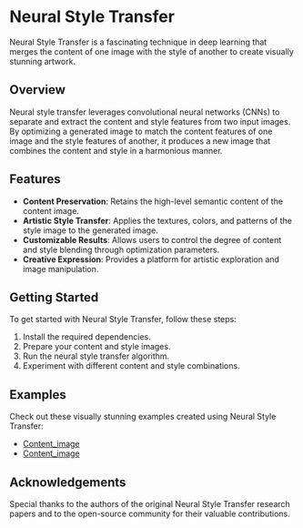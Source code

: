 # Neural Style Transfer

Neural Style Transfer is a fascinating technique in deep learning that merges the content of one image with the style of another to create visually stunning artwork.

## Overview

Neural style transfer leverages convolutional neural networks (CNNs) to separate and extract the content and style features from two input images. By optimizing a generated image to match the content features of one image and the style features of another, it produces a new image that combines the content and style in a harmonious manner.

## Features

- **Content Preservation**: Retains the high-level semantic content of the content image.
- **Artistic Style Transfer**: Applies the textures, colors, and patterns of the style image to the generated image.
- **Customizable Results**: Allows users to control the degree of content and style blending through optimization parameters.
- **Creative Expression**: Provides a platform for artistic exploration and image manipulation.

## Getting Started

To get started with Neural Style Transfer, follow these steps:

1. Install the required dependencies.
2. Prepare your content and style images.
3. Run the neural style transfer algorithm.
4. Experiment with different content and style combinations.

## Examples

Check out these visually stunning examples created using Neural Style Transfer:

- [Content_image](https://drive.google.com/file/d/1hUUG-ISzYkMJVSaaAEuLKdmN6eGdZ8B5/view?usp=drive_link)
- [Content_image](https://drive.google.com/file/d/1hUUG-ISzYkMJVSaaAEuLKdmN6eGdZ8B5/view?usp=drive_link)




## Acknowledgements

Special thanks to the authors of the original Neural Style Transfer research papers and to the open-source community for their valuable contributions.


